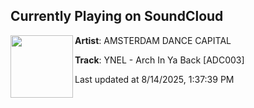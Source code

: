 ## Currently Playing on SoundCloud

[<img align="left" width="100" src="https://i1.sndcdn.com/artworks-nA35DKD6BaWkRoSS-hyMk9g-t500x500.jpg">](https://soundcloud.com/t-amsterdam-dance-capital/ynel-arch-in-ya-back-adc003?in=saxurn/sets/youv/)

**Artist**: AMSTERDAM DANCE CAPITAL 

**Track**: YNEL - Arch In Ya Back [ADC003]

Last updated at 8/14/2025, 1:37:39 PM
